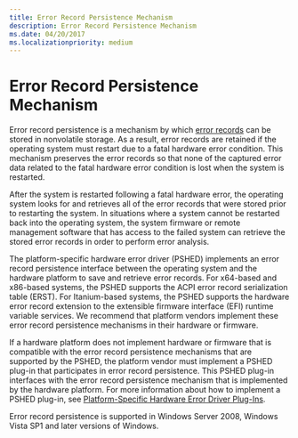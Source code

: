 ```yaml
---
title: Error Record Persistence Mechanism
description: Error Record Persistence Mechanism
ms.date: 04/20/2017
ms.localizationpriority: medium
---
```


# Error Record Persistence Mechanism


Error record persistence is a mechanism by which [error records](error-records.md) can be stored in nonvolatile storage. As a result, error records are retained if the operating system must restart due to a fatal hardware error condition. This mechanism preserves the error records so that none of the captured error data related to the fatal hardware error condition is lost when the system is restarted.

After the system is restarted following a fatal hardware error, the operating system looks for and retrieves all of the error records that were stored prior to restarting the system. In situations where a system cannot be restarted back into the operating system, the system firmware or remote management software that has access to the failed system can retrieve the stored error records in order to perform error analysis.

The platform-specific hardware error driver (PSHED) implements an error record persistence interface between the operating system and the hardware platform to save and retrieve error records. For x64-based and x86-based systems, the PSHED supports the ACPI error record serialization table (ERST). For Itanium-based systems, the PSHED supports the hardware error record extension to the extensible firmware interface (EFI) runtime variable services. We recommend that platform vendors implement these error record persistence mechanisms in their hardware or firmware.

If a hardware platform does not implement hardware or firmware that is compatible with the error record persistence mechanisms that are supported by the PSHED, the platform vendor must implement a PSHED plug-in that participates in error record persistence. This PSHED plug-in interfaces with the error record persistence mechanism that is implemented by the hardware platform. For more information about how to implement a PSHED plug-in, see [Platform-Specific Hardware Error Driver Plug-Ins](platform-specific-hardware-error-driver-plug-ins2.md).

Error record persistence is supported in Windows Server 2008, Windows Vista SP1 and later versions of Windows.

 

 




